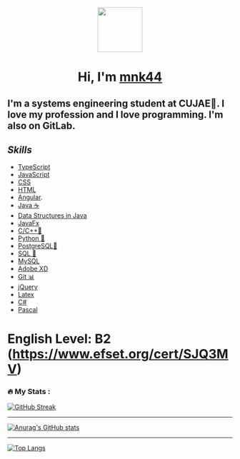 <div id="header" align="center">

  <img src="https://media.giphy.com/media/L1R1tvI9svkIWwpVYr/giphy.gif" width="100"/>
  
</div>

<h1 align="center">
 Hi, I'm
 <A HREF="https://mobile.twitter.com/Monik446"> mnk44</A>

</h1>

## I'm a systems engineering student at CUJAE💚. I love my profession and I love programming. I'm also on GitLab.

## ***Skills***

* [TypeScript](https://www.typescriptlang.org/docs/)
* [JavaScript](https://www.javascript.com)
* [CSS](https://developer.mozilla.org/en-US/docs/Web/CSS)
* [HTML](https://devdocs.io/html/)
* [Angular](https://angular.io).
* [Java ☕](https://www.java.com/es/)
* [Data Structures in Java](https://docs.oracle.com/javase/tutorial/collections/intro/index.html)
* [JavaFx](https://docs.oracle.com/javafx/2/)
* [C/C++🧵](https://docs.microsoft.com/en-us/cpp/?view=msvc-170)
* [Python 🐍](https://www.python.org)
* [PostgreSQL🐘](https://www.postgresql.org)
* [SQL 📝](https://docs.microsoft.com/en-us/sql/?view=sql-server-ver16)
* [MySQL](https://www.mysql.com)
* [Adobe XD](https://www.adobe.com/products/xd.html)
* [Git 📊](https://git-scm.com)
* [jQuery](https://jquery.com)
* [Latex](https://www.latex-project.org)
* [C#](https://docs.microsoft.com/en-us/dotnet/csharp/)
* [Pascal](https://en.wikipedia.org/wiki/Pascal_(programming_language))

# English Level: B2 (https://www.efset.org/cert/SJQ3MV)

### :fire: My Stats :

[![GitHub Streak](http://github-readme-streak-stats.herokuapp.com?user=mnk44&theme=tokyonight_duo)](https://git.io/streak-stats)

---
[![Anurag's GitHub stats](https://github-readme-stats.vercel.app/api?username=mnk44&show_icons=true&theme=tokyonight)](https://github.com/anuraghazra/github-readme-stats)

---
[![Top Langs](https://github-readme-stats.vercel.app/api/top-langs/?username=mnk44&layout=compact&theme=tokyonight)](https://github.com/anuraghazra/github-readme-stats)

